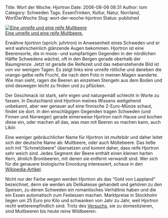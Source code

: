 Title: Wort der Woche: Hjortron
Date: 2006-08-06 08:31
Author: tom
Category: Schweden
Tags: EssenTrinken, Kultur, Natur, Norrland, WortDerWoche
Slug: wort-der-woche-hjortron
Status: published

<div class="figure right">

[![Eine unreife und eine reife
Multbeere](/pic/hjortron_s.jpg)  
Eine unreife und eine reife
Multbeere.](/pic/hjortron_l.jpg)

</div>

Erwähne *hjortron* (sprich: juhrtron) in Anwesenheit eines Schweden und
er wird wahrscheinlich glänzende Augen bekommen. Hjortron ist eine
Beerensorte, die in moos- und sumpfartigen Gegenden in der nördlichen
Hälfte Schwedens wächst, oft in den Bergen gerade oberhalb der
Baumgrenze. Jetzt ist gerade die Reifezeit und das nebenstehende Bild
ist von vor wenigen Tagen. Es zeigt links eine unreife rötliche und
daneben die orange-gelbe reife Frucht, die nach dem Foto in meinen Magen
wanderte. Wie man sieht, ragen die Beeren an einzelnen Stengeln aus dem
Boden und sind deswegen leicht zu finden und zu pflücken.

Der Geschmack ist stark, sehr eigen und naturgemäß schlecht in Worte zu
fassen. In Deutschland sind Hjortron meines Wissens weitgehend
unbekannt, aber wer genauer auf eine finnische 2-Euro-Münze schaut,
findet sie dort. In den einschlägigen Gegenden tragen Schweden (und
Finnen und Norweger) gerade eimerweise Hjortron nach Hause und kochen
diese ein, oder machen all das, was man mit Beeren so machen kann, auch
Likör.

Eine weniger gebräuchlicher Name für Hjortron ist *multebär* und daher
leitet sich der deutsche Name ab: Multbeere, oder auch Moltebeere. Das
ließe sich mit “Schmelzbeere” übersetzen und kommt daher, dass reife
Hjortron sehr weich sind. Jedes Segment der Beere enthält einen kleinen
harten Kern, ähnlich Brombeeren, mit denen sie entfernt verwandt sind.
Wer sich für die genauere biologische Einordung interessiert, schaue in
den [Wikipedia-Artikel](http://de.wikipedia.org/wiki/Moltebeere).

Nicht nur der Farbe wegen werden Hjortron als das “Gold von Lappland”
bezeichnet, denn sie werden als Delikatesse gehandelt und gehören zu den
Speisen, zu denen Schweden ein romantisches Verhältnis haben und die ein
Essen automatisch zum Festessen machen. Marktpreise in Stockholm liegen
um 25 Euro pro Kilo und schwanken von Jahr zu Jahr, weil Hjortron recht
wetterempfindlich sind. Trotz des
[Versuchs](http://www.uku.fi/northernberries/), sie zu domestizieren,
sind Multbeeren bis heute reine Wildbeeren.

